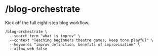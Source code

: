 # /blog-orchestrate

Kick off the full eight-step blog workflow.

```
/blog-orchestrate \
  --search_term "what is improv" \
  --context "Teaching beginners theatre games; keep tone playful" \
  --keywords "improv definition, benefits of improvisation" \
  --allow_web false
```

